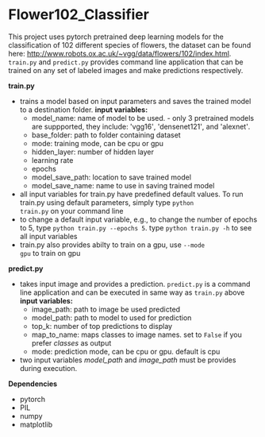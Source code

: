 # Flower102_Classifier

This project uses pytorch pretrained deep learning models for the classification of 102 different species of flowers, the dataset can be found here: http://www.robots.ox.ac.uk/~vgg/data/flowers/102/index.html. <code>train.py</code> and <code>predict.py</code> provides command line application that can be trained on any set of labeled images and make predictions respectively. 

**train.py**
- trains a model based on input parameters and saves the trained model to a destination folder. 
	**input variables:**
	- model_name: name of model to be used. - only 3 pretrained models are suppported, they include:  <bdi>'vgg16'</bdi>, <bdi>'densenet121'</bdi>, and  <bdi>'alexnet'</bdi>. 
	- base_folder: path to folder containing dataset
	- mode: training mode, can be cpu or gpu
	- hidden_layer: number of hidden layer
	- learning rate
	- epochs
	- model_save_path: location to save trained model
	- model_save_name: name to use in saving trained model
- all input variables for train.py have predefined default values. To run train.py using default parameters, simply type <code>python train.py</code> on your command line
- to change a default input variable, e.g., to change the number of epochs to 5, type <code>python train.py --epochs 5</code>. type <code>python train.py -h</code> to see all input variables
- train.py also provides abilty to train on a gpu, use <code>--mode gpu</code> to train on gpu

**predict.py**
- takes input image and provides a prediction. <code>predict.py</code> is a command line application and can be executed in same way as <code>train.py</code> above
	**input variables:** 
	- image_path: path to image be used predicted
	- model_path: path to model to used for prediction
	- top_k: number of top predictions to display
	- map_to_name: maps classes to image names. set to <code>False</code> if you prefer <i>classes</i> as output
	- mode: prediction mode, can be cpu or gpu. default is cpu
- two input variables <i>model_path</i> and <i>image_path</i> must be provides during execution. 

**Dependencies**
- pytorch
- PIL
- numpy
- matplotlib
